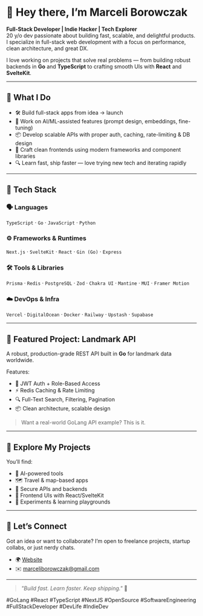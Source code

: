 # 👋 Hey there, I’m Marceli Borowczak

**Full-Stack Developer | Indie Hacker | Tech Explorer**  
20 y/o dev passionate about building fast, scalable, and delightful products.  
I specialize in full-stack web development with a focus on performance, clean architecture, and great DX.

I love working on projects that solve real problems — from building robust backends in **Go** and **TypeScript** to crafting smooth UIs with **React** and **SvelteKit**.

---

## 🚀 What I Do

- 🛠️ Build full-stack apps from idea → launch  
- 🧠 Work on AI/ML-assisted features (prompt design, embeddings, fine-tuning)  
- 📦 Develop scalable APIs with proper auth, caching, rate-limiting & DB design  
- 🎨 Craft clean frontends using modern frameworks and component libraries  
- 🔍 Learn fast, ship faster — love trying new tech and iterating rapidly

---

## 🧠 Tech Stack

### 🗣️ Languages  
`TypeScript` · `Go` · `JavaScript` · `Python`

### ⚙️ Frameworks & Runtimes  
`Next.js` · `SvelteKit` · `React` · `Gin (Go)` · `Express`

### 🛠️ Tools & Libraries  
`Prisma` · `Redis` · `PostgreSQL` · `Zod` · `Chakra UI` · `Mantine` · `MUI` · `Framer Motion`

### ☁️ DevOps & Infra  
`Vercel` · `DigitalOcean` · `Docker` · `Railway` · `Upstash` · `Supabase`

---

## 📌 Featured Project: **Landmark API**

A robust, production-grade REST API built in **Go** for landmark data worldwide.

Features:
- 🔐 JWT Auth + Role-Based Access
- ⚡ Redis Caching & Rate Limiting
- 🔍 Full-Text Search, Filtering, Pagination
- 📦 Clean architecture, scalable design

> Want a real-world GoLang API example? This is it.  


---

## 📂 Explore My Projects

You’ll find:
- 🤖 AI-powered tools  
- 🗺️ Travel & map-based apps  
- 🔐 Secure APIs and backends  
- 📱 Frontend UIs with React/SvelteKit  
- 🧪 Experiments & learning playgrounds

---

## 🤝 Let’s Connect

Got an idea or want to collaborate? I’m open to freelance projects, startup collabs, or just nerdy chats.

- 🌍 [Website](https://marceliborowczak.vercel.app)  
- ✉️ marceliborowczak@gmail.com  

---

> _"Build fast. Learn faster. Keep shipping."_ 🚢

#GoLang #React #TypeScript #NextJS #OpenSource #SoftwareEngineering #FullStackDeveloper #DevLife #IndieDev
